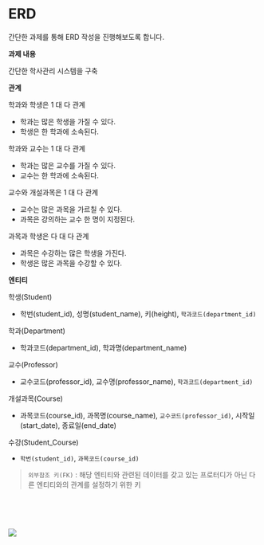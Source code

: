 # ERD


간단한 과제를 통해 ERD 작성을 진행해보도록 합니다.

**과제 내용**

간단한 학사관리 시스템을 구축

**관계**

학과와 학생은 1 대 다 관계
- 학과는 많은 학생을 가질 수 있다.
- 학생은 한 학과에 소속된다.

학과와 교수는 1 대 다 관계
- 학과는 많은 교수를 가질 수 있다.
- 교수는 한 학과에 소속된다.

교수와 개설과목은 1 대 다 관계
- 교수는 많은 과목을 가르칠 수 있다.
- 과목은 강의하는 교수 한 명이 지정된다.

과목과 학생은 다 대 다 관계
- 과목은 수강하는 많은 학생을 가진다.
- 학생은 많은 과목을 수강할 수 있다.

**엔티티**

학생(Student)
- 학번(student_id), 성명(student_name), 키(height), `학과코드(department_id)`

학과(Department)
- 학과코드(department_id), 학과명(department_name)

교수(Professor)
- 교수코드(professor_id), 교수명(professor_name), `학과코드(department_id)`

개설과목(Course)
- 과목코드(course_id), 과목명(course_name), `교수코드(professor_id)`, 시작일(start_date), 종료일(end_date)

수강(Student_Course)
- `학번(student_id)`, `과목코드(course_id)`

> `외부참조 키(FK)` : 해당 엔티티와 관련된 데이터를 갖고 있는 프로터디가 아닌 다른 엔티티와의 관계를 설정하기 위한 키

<br>

<br>

<br>

![](https://user-images.githubusercontent.com/109144975/218555476-4d96a970-47f6-45de-b796-0a15475ef4e9.png)
